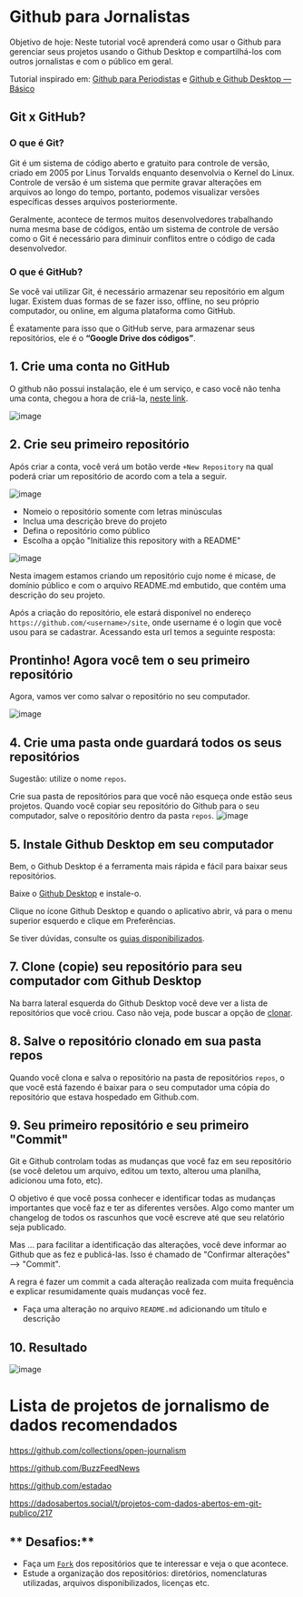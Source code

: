 # Github para Jornalistas

Objetivo de hoje: Neste tutorial você aprenderá como usar o Github para gerenciar seus projetos usando o Github Desktop e compartilhá-los com outros jornalistas e com o público em geral. 

Tutorial inspirado em: [Github para Periodistas](https://github.com/craft2es/githubparaperiodistas/blob/master/githubparaperiodistas.md) e [Github e Github Desktop — Básico
](https://medium.com/@gabrielcassimiro/github-e-github-desktop-b%C3%A1sico-f439879cb087)


## Git x GitHub?

### O que é Git?

Git é um sistema de código aberto e gratuito para controle de versão, criado em 2005 por Linus Torvalds enquanto desenvolvia o Kernel do Linux. Controle de versão é um sistema que permite gravar alterações em arquivos ao longo do tempo, portanto, podemos visualizar versões específicas desses arquivos posteriormente.

Geralmente, acontece de termos muitos desenvolvedores trabalhando numa mesma base de códigos, então um sistema de controle de versão como o Git é necessário para diminuir conflitos entre o código de cada desenvolvedor.

### O que é GitHub?
Se você vai utilizar Git, é necessário armazenar seu repositório em algum lugar. Existem duas formas de se fazer isso, offline, no seu próprio computador, ou online, em alguma plataforma como GitHub.

É exatamente para isso que o GitHub serve, para armazenar seus repositórios, ele é o **“Google Drive dos códigos”**.

## 1. Crie uma conta no GitHub

O github não possui instalação, ele é um serviço, e caso você não tenha uma conta, chegou a hora de criá-la, [neste link](https://www.github.com/). 

![image](https://user-images.githubusercontent.com/17505036/129565796-9bb3babe-8d00-4e04-b371-a7b7b40d5b29.png)

## 2. Crie seu primeiro repositório

Após criar a conta, você verá um botão verde `+New Repository` na qual poderá criar um repositório de acordo com a tela a seguir.

![image](https://user-images.githubusercontent.com/17505036/129565942-dd930808-de66-45dd-94f6-32a0683af722.png)

- Nomeio o repositório somente com letras minúsculas
- Inclua uma descrição breve do projeto
- Defina o repositório como público
- Escolha a opção "Initialize this repository with a README"

![image](https://user-images.githubusercontent.com/17505036/129568774-8261d76d-92ba-48a5-aa43-1c1c04b538b2.png)

Nesta imagem estamos criando um repositório cujo nome é micase, de domínio público e com o arquivo README.md embutido, que contém uma descrição do seu projeto. 

Após a criação do repositório, ele estará disponível no endereço `https://github.com/<username>/site`, onde username é o login que você usou para se cadastrar. Acessando esta url temos a seguinte resposta:

## Prontinho! Agora você tem o seu primeiro repositório

Agora, vamos ver como salvar o repositório no seu computador.

![image](https://user-images.githubusercontent.com/17505036/129568811-ac6071fa-f2b9-4dec-b085-30ed77eff78f.png)


## 4. Crie uma pasta onde guardará todos os seus repositórios

Sugestão: utilize o nome `repos`.

Crie sua pasta de repositórios para que você não esqueça onde estão seus projetos.
Quando você copiar seu repositório do Github para o seu computador, salve o repositório dentro da pasta `repos`.
![image](https://user-images.githubusercontent.com/17505036/129566724-09d70bb1-0276-41a3-a415-a3ca59bb3510.png)

## 5. Instale Github Desktop em seu computador

Bem, o Github Desktop é a ferramenta mais rápida e fácil para baixar seus repositórios.

Baixe o [Github Desktop](https://desktop.github.com/) e instale-o.

Clique no ícone Github Desktop e quando o aplicativo abrir, vá para o menu superior esquerdo e clique em Preferências.

Se tiver dúvidas, consulte os [guias disponibilizados](https://docs.github.com/pt/desktop/contributing-and-collaborating-using-github-desktop).

## 7. Clone (copie) seu repositório para seu computador com Github Desktop

Na barra lateral esquerda do Github Desktop você deve ver a lista de repositórios que você criou.
Caso não veja, pode buscar a opção de [clonar](https://docs.github.com/pt/desktop/contributing-and-collaborating-using-github-desktop/adding-and-cloning-repositories/cloning-a-repository-from-github-to-github-desktop).

## 8. Salve o repositório clonado em sua pasta repos

Quando você clona e salva o repositório na pasta de repositórios `repos`, o que você está fazendo é baixar para o seu computador uma cópia do repositório que estava hospedado em Github.com.

## 9. Seu primeiro repositório e seu primeiro "Commit"
Git e Github controlam todas as mudanças que você faz em seu repositório (se você deletou um arquivo, editou um texto, alterou uma planilha, adicionou uma foto, etc).

O objetivo é que você possa conhecer e identificar todas as mudanças importantes que você faz e ter as diferentes versões. Algo como manter um changelog de todos os rascunhos que você escreve até que seu relatório seja publicado.

Mas ... para facilitar a identificação das alterações, você deve informar ao Github que as fez e publicá-las. Isso é chamado de "Confirmar alterações" --> "Commit".

A regra é fazer um commit a cada alteração realizada com muita frequência e explicar resumidamente quais mudanças você fez.

- Faça uma alteração no arquivo `README.md` adicionando um título e descrição

## 10. Resultado

![image](https://user-images.githubusercontent.com/17505036/129568620-0b73ec38-d3eb-494c-8db2-3e378f623bdf.png)

# Lista de projetos de jornalismo de dados recomendados

https://github.com/collections/open-journalism

https://github.com/BuzzFeedNews

https://github.com/estadao

https://dadosabertos.social/t/projetos-com-dados-abertos-em-git-publico/217

## ** Desafios:** 
- Faça um [`Fork`](https://docs.github.com/pt/github/getting-started-with-github/quickstart/fork-a-repo) dos repositórios que te interessar e veja o que acontece.
- Estude a organização dos repositórios: diretórios, nomenclaturas utilizadas, arquivos disponibilizados, licenças etc.
